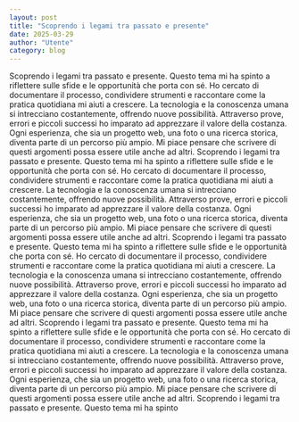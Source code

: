 ```yaml
---
layout: post
title: "Scoprendo i legami tra passato e presente"
date: 2025-03-29
author: "Utente"
category: blog
---
```


Scoprendo i legami tra passato e presente. Questo tema mi ha spinto a riflettere sulle sfide e le opportunità che porta con sé. Ho cercato di documentare il processo, condividere strumenti e raccontare come la pratica quotidiana mi aiuti a crescere. La tecnologia e la conoscenza umana si intrecciano costantemente, offrendo nuove possibilità. Attraverso prove, errori e piccoli successi ho imparato ad apprezzare il valore della costanza. Ogni esperienza, che sia un progetto web, una foto o una ricerca storica, diventa parte di un percorso più ampio. Mi piace pensare che scrivere di questi argomenti possa essere utile anche ad altri. Scoprendo i legami tra passato e presente. Questo tema mi ha spinto a riflettere sulle sfide e le opportunità che porta con sé. Ho cercato di documentare il processo, condividere strumenti e raccontare come la pratica quotidiana mi aiuti a crescere. La tecnologia e la conoscenza umana si intrecciano costantemente, offrendo nuove possibilità. Attraverso prove, errori e piccoli successi ho imparato ad apprezzare il valore della costanza. Ogni esperienza, che sia un progetto web, una foto o una ricerca storica, diventa parte di un percorso più ampio. Mi piace pensare che scrivere di questi argomenti possa essere utile anche ad altri. Scoprendo i legami tra passato e presente. Questo tema mi ha spinto a riflettere sulle sfide e le opportunità che porta con sé. Ho cercato di documentare il processo, condividere strumenti e raccontare come la pratica quotidiana mi aiuti a crescere. La tecnologia e la conoscenza umana si intrecciano costantemente, offrendo nuove possibilità. Attraverso prove, errori e piccoli successi ho imparato ad apprezzare il valore della costanza. Ogni esperienza, che sia un progetto web, una foto o una ricerca storica, diventa parte di un percorso più ampio. Mi piace pensare che scrivere di questi argomenti possa essere utile anche ad altri. Scoprendo i legami tra passato e presente. Questo tema mi ha spinto a riflettere sulle sfide e le opportunità che porta con sé. Ho cercato di documentare il processo, condividere strumenti e raccontare come la pratica quotidiana mi aiuti a crescere. La tecnologia e la conoscenza umana si intrecciano costantemente, offrendo nuove possibilità. Attraverso prove, errori e piccoli successi ho imparato ad apprezzare il valore della costanza. Ogni esperienza, che sia un progetto web, una foto o una ricerca storica, diventa parte di un percorso più ampio. Mi piace pensare che scrivere di questi argomenti possa essere utile anche ad altri. Scoprendo i legami tra passato e presente. Questo tema mi ha spinto
